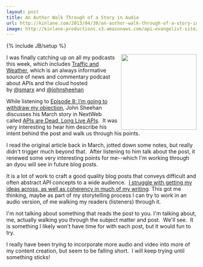 ```yaml
---
layout: post
title: An Author Walk Through of a Story in Audio
url: http://kinlane.com/2013/04/30/an-author-walk-through-of-a-story-in-audio/
image: http://kinlane-productions.s3.amazonaws.com/api-evangelist-site/blog/Traffic-and-Weather.png
---
```

{% include JB/setup %}
<p>
     <a href="http://trafficandweather.io/" target="_blank"><img src="https://s3.amazonaws.com/kinlane-productions/api-evangelist/traffic-and-weather/Traffic-and-Weather.png"  width="200" align="right" /></a>
</p>
<p>
     I was finally catching up on all my podcasts this week, which includes <a href="http://trafficandweather.io/">Traffic and Weather</a>, which is an always informative source of news and commentary podcast about APIs and the cloud hosted by <a href="http://twitter.com/smarx">@smarx</a> and <a href="http://twitter.com/johnsheehan">@johnsheehan</a> 
</p>
<p>
     While listening to <a href="http://trafficandweather.io/post/46485798823/episode-8-im-going-to-withdraw-my-objection">Episode 8: I’m going to withdraw my objection</a>, John Sheehan discusses his March story in NextWeb called <a href="http://thenextweb.com/dd/2013/03/12/apis-are-dead-long-live-apis/?fromcat=all">APIs are Dead, Long Live APIs</a>.  It was very interesting to hear him describe his intent behind the post and walk us through his points.  
</p>
<p>
     I read the original article back in March, jotted down some notes, but really didn't trigger much beyond that.  After listening to him talk about the post, it renewed some very interesting points for me--which I'm working through an dyou will see in future blog posts.  
</p>
<p>
     It is a lot of work to craft a good quality blog posts that conveys difficult and often abstract API concepts to a wide audience.  <a href="http://apievangelist.com/2013/02/01/traffic-and-weather-virtualized-api-stacks/">I struggle with getting my ideas across, as well as coherency in much of my writing</a>. This got me thinking, maybe as part of my storytelling process I can try to work in an audio version, of me walking my readers (listeners) through it.
</p>
<p>
     I'm not talking about something that reads the post to you. I'm talking about, me, actually walking you through the subject matter and post.  We'll see.  It is something I likely won't have time for with each post, but it would fun to try.  
</p>
<p>
     I really have been trying to incorporate more audio and video into more of my content creation, but seem to be falling short.  I will keep trying until something sticks!
</p>